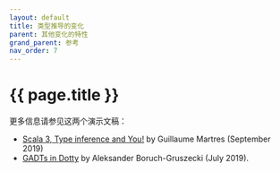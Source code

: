 ```yaml
---
layout: default
title: 类型推导的变化
parent: 其他变化的特性
grand_parent: 参考
nav_order: 7
---
```


# {{ page.title }}

更多信息请参见这两个演示文稿：

* [Scala 3, Type inference and You!](https://www.youtube.com/watch?v=lMvOykNQ4zs) by Guillaume Martres (September 2019)
* [GADTs in Dotty](https://www.youtube.com/watch?v=VV9lPg3fNl8) by Aleksander Boruch-Gruszecki (July 2019).
